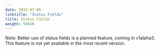 ```yaml
---
date: 2019-07-05
linktitle: "Status Fields"
title: Status Fields
weight: 50020
---
```


Note: Better use of status fields is a planned feature, coming in v1alpha3. This feature is not yet available in the most recent version.
